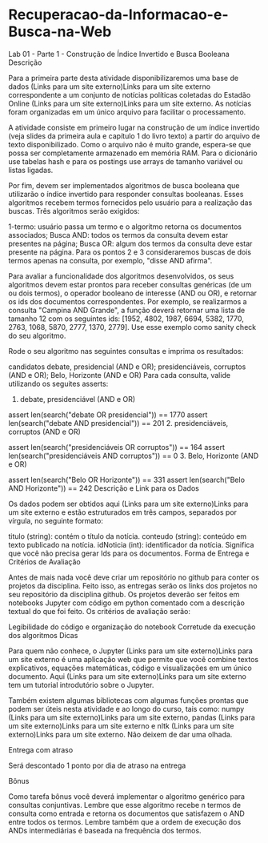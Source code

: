 # Recuperacao-da-Informacao-e-Busca-na-Web

Lab 01 - Parte 1 - Construção de Índice Invertido e Busca Booleana
Descrição

Para a primeira parte desta atividade disponibilizaremos uma base de dados (Links para um site externo)Links para um site externo correspondente a um conjunto de notícias políticas coletadas do Estadão Online (Links para um site externo)Links para um site externo. As notícias foram organizadas em um único arquivo para facilitar o processamento.

A atividade consiste em primeiro lugar na construção de um índice invertido (veja slides da primeira aula e capítulo 1 do livro texto) a partir do arquivo de texto disponibilizado. Como o arquivo não é muito grande, espera-se que possa ser completamente armazenado em memória RAM. Para o dicionário use tabelas hash e para os postings use arrays de tamanho variável ou listas ligadas. 

Por fim, devem ser implementados algoritmos de busca booleana que utilizarão o índice invertido para responder consultas booleanas. Esses algoritmos recebem termos fornecidos pelo usuário para a realização das buscas. Três algoritmos serão exigidos:

1-termo: usuário passa um termo e o algoritmo retorna os documentos associados;
Busca AND: todos os termos da consulta devem estar presentes na página;
Busca OR: algum dos termos da consulta deve estar presente na página.
Para os pontos 2 e 3 consideraremos buscas de dois termos apenas na consulta, por exemplo, "disse AND afirma".

Para avaliar a funcionalidade dos algoritmos desenvolvidos, os seus algoritmos devem estar prontos para receber consultas genéricas (de um ou dois termos), o operador booleano de interesse (AND ou OR), e retornar os ids dos documentos correspondentes. Por exemplo, se realizarmos a consulta "Campina AND Grande", a função deverá retornar uma lista de tamanho 12 com os seguintes ids: [1952, 4802, 1987, 6694, 5382, 1770, 2763, 1068, 5870, 2777, 1370, 2779]. Use esse exemplo como sanity check do seu algoritmo.

Rode o seu algoritmo nas seguintes consultas e imprima os resultados:

candidatos
debate, presidencial (AND e OR);
presidenciáveis, corruptos (AND e OR);
Belo, Horizonte (AND e OR)
Para cada consulta, valide utilizando os seguites asserts:

1. debate, presidenciável (AND e OR)

assert len(search("debate OR presidencial")) == 1770
assert len(search("debate AND presidencial")) == 201
2. presidenciáveis, corruptos (AND e OR)

assert len(search("presidenciáveis OR corruptos")) == 164
assert len(search("presidenciáveis AND corruptos")) == 0
3. Belo, Horizonte (AND e OR)

assert len(search("Belo OR Horizonte")) == 331
assert len(search("Belo AND Horizonte")) == 242
Descrição e Link para os Dados

Os dados podem ser obtidos aqui (Links para um site externo)Links para um site externo e estão estruturados em três campos, separados por vírgula, no seguinte formato:

titulo (string): contém o título da notícia.
conteudo (string): conteúdo em texto publicado na notícia.
idNoticia (int): identificador da notícia. Significa que você não precisa gerar Ids para os documentos.
Forma de Entrega e Critérios de Avaliação

Antes de mais nada você deve criar um repositório no github para conter os projetos da disciplina. Feito isso, as entregas serão os links dos projetos no seu repositório da disciplina github. Os projetos deverão ser feitos em notebooks Jupyter com código em python comentado com a descrição textual do que foi feito. Os critérios de avaliação serão:

Legibilidade do código e organização do notebook
Corretude da execução dos algoritmos
Dicas

Para quem não conhece, o Jupyter (Links para um site externo)Links para um site externo é uma aplicação web que permite que você combine textos explicativos, equações matemáticas, código e visualizações em um único documento. Aqui (Links para um site externo)Links para um site externo tem um tutorial introdutório sobre o Jupyter.

Também existem algumas bibliotecas com algumas funções prontas que podem ser úteis nesta atividade e ao longo do curso, tais como: numpy (Links para um site externo)Links para um site externo, pandas (Links para um site externo)Links para um site externo e nltk (Links para um site externo)Links para um site externo. Não deixem de dar uma olhada.

Entrega com atraso

Será descontado 1 ponto por dia de atraso na entrega

Bônus

 Como tarefa bônus você deverá implementar o algoritmo genérico para consultas conjuntivas. Lembre que esse algoritmo recebe n termos de consulta como entrada e retorna os documentos que satisfazem o AND entre todos os termos. Lembre também que a ordem de execução dos ANDs intermediárias é baseada na frequência dos termos.
